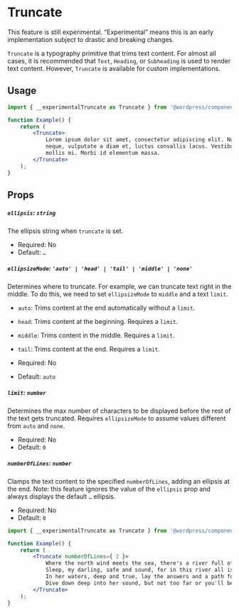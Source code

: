 # Truncate

<div class="callout callout-alert">
This feature is still experimental. “Experimental” means this is an early implementation subject to drastic and breaking changes.
</div>

`Truncate` is a typography primitive that trims text content. For almost all cases, it is recommended that `Text`, `Heading`, or `Subheading` is used to render text content. However, `Truncate` is available for custom implementations.

## Usage

```jsx
import { __experimentalTruncate as Truncate } from '@wordpress/components';

function Example() {
	return (
		<Truncate>
			Lorem ipsum dolor sit amet, consectetur adipiscing elit. Nunc ex
			neque, vulputate a diam et, luctus convallis lacus. Vestibulum ac
			mollis mi. Morbi id elementum massa.
		</Truncate>
	);
}
```

## Props

##### `ellipsis`: `string`

The ellipsis string when `truncate` is set.

-   Required: No
-   Default: `…`

##### `ellipsizeMode`: `'auto' | 'head' | 'tail' | 'middle' | 'none'`

Determines where to truncate. For example, we can truncate text right in the middle. To do this, we need to set `ellipsizeMode` to `middle` and a text `limit`.

-   `auto`: Trims content at the end automatically without a `limit`.
-   `head`: Trims content at the beginning. Requires a `limit`.
-   `middle`: Trims content in the middle. Requires a `limit`.
-   `tail`: Trims content at the end. Requires a `limit`.

-   Required: No
-   Default: `auto`

##### `limit`: `number`

Determines the max number of characters to be displayed before the rest of the text gets truncated. Requires `ellipsizeMode` to assume values different from `auto` and `none`.

-   Required: No
-   Default: `0`

##### `numberOfLines`: `number`

Clamps the text content to the specified `numberOfLines`, adding an ellipsis at the end. Note: this feature ignores the value of the `ellipsis` prop and always displays the default `…` ellipsis.

-   Required: No
-   Default: `0`

```jsx
import { __experimentalTruncate as Truncate } from '@wordpress/components';

function Example() {
	return (
		<Truncate numberOfLines={ 2 }>
			Where the north wind meets the sea, there's a river full of memory.
			Sleep, my darling, safe and sound, for in this river all is found.
			In her waters, deep and true, lay the answers and a path for you.
			Dive down deep into her sound, but not too far or you'll be drowned
		</Truncate>
	);
}
```
